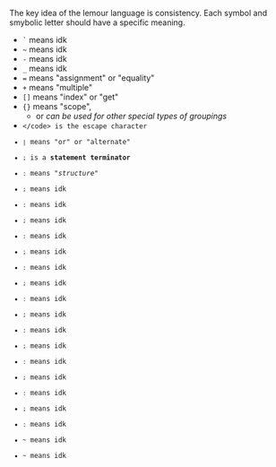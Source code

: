 
The key idea of the lemour language is consistency. Each symbol and smybolic letter should have a specific meaning.
* <code>`</code> means idk
* `~` means idk
* `-` means idk
* `_` means idk
* `=` means "assignment" or "equality"
* `+` means "multiple"
* `[]` means "index" or "get"
* `{}` means "scope",
    * or *can be used for other special types of groupings*
* <code>\</code> is the escape character
* `|` means "or" or "alternate"
* `;` is a **statement terminator**
* `:` means "*structure*"
* `;` means idk
* `:` means idk
* `;` means idk
* `:` means idk
* `;` means idk
* `:` means idk
* `;` means idk
* `:` means idk
* `;` means idk
* `:` means idk
* `;` means idk
* `:` means idk
* `;` means idk
* `:` means idk
* `;` means idk
* `:` means idk
* `~` means idk
* `~` means idk


